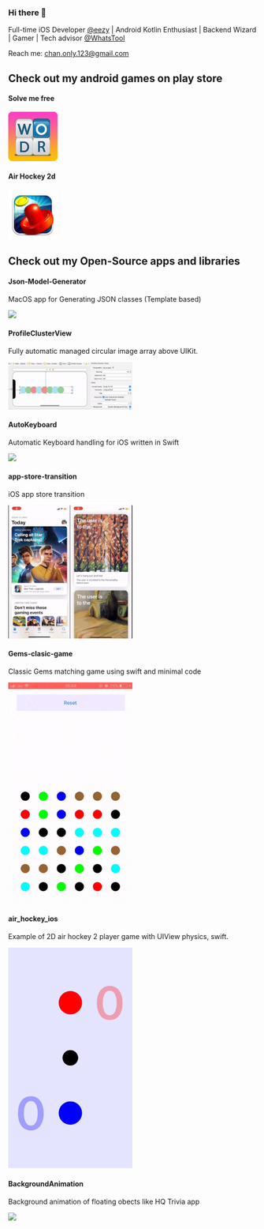 ### Hi there 👋

Full-time iOS Developer <a href="https://eezy.ai" target="_blank">@eezy</a> | Android Kotlin Enthusiast | Backend Wizard | Gamer | Tech advisor <a href="https://app.whatstool.business/" target="_blank">@WhatsTool</a>

Reach me: chan.only.123@gmail.com

## Check out my android games on play store

#### Solve me free
<a href="https://play.google.com/store/apps/details?id=com.chanonly123.wordpuzzle" target="_blank">
  <img style="width:100px;height:100px;" src="https://github.com/chanonly123/chanonly123/blob/main/Solve%20me%20free.png?raw=true" />
</a>

#### Air Hockey 2d
<a href="https://play.google.com/store/apps/details?id=com.chanonly123.airhockey2d" target="_blank">
  <img style="width:100px;height:100px;" src="https://github.com/chanonly123/chanonly123/blob/main/Air%20Hockey%202d.png?raw=true" />
</a>

## Check out my Open-Source apps and libraries

#### Json-Model-Generator
MacOS app for Generating JSON classes (Template based)

<a href="https://github.com/chanonly123/Json-Model-Generator" target="_blank">
  <img style="width:50%;" src="https://github.com/chanonly123/Json-Model-Generator/raw/master/demo1.jpg" />
</a>

#### ProfileClusterView
Fully automatic managed circular image array above UIKit.

<a href="https://github.com/chanonly123/ProfileClusterView" target="_blank">
  <img style="width:50%;" src="https://github.com/chanonly123/ProfileClusterView/blob/main/ProfileClusterDemo.gif" />
</a>

#### AutoKeyboard
Automatic Keyboard handling for iOS written in Swift

<a href="https://github.com/chanonly123/AutoKeyboard" target="_blank">
  <img style="width:50%;" src="https://github.com/chanonly123/AutoKeyboard/raw/master/demo.gif" />
</a>


#### app-store-transition
iOS app store transition

<a href="https://github.com/chanonly123/app-store-transition" target="_blank">
  <img style="width:50%;" src="https://github.com/chanonly123/app-store-transition/raw/master/demo3.gif" />
</a>


#### Gems-clasic-game
Classic Gems matching game using swift and minimal code

<a href="https://github.com/chanonly123/Gems-clasic-game" target="_blank">
  <img style="width:50%;" src="https://github.com/chanonly123/Gems-clasic-game/raw/master/demo1.gif" />
</a>

#### air_hockey_ios
Example of 2D air hockey 2 player game with UIView physics, swift.

<a href="https://github.com/chanonly123/air_hockey_ios" target="_blank">
  <img style="width:50%;" src="https://github.com/chanonly123/air_hockey_ios/raw/master/demo.gif" />
</a>


#### BackgroundAnimation
Background animation of floating obects like HQ Trivia app

<a href="https://github.com/chanonly123/BackgroundAnimation" target="_blank">
  <img style="width:50%;" src="https://github.com/chanonly123/BackgroundAnimation/raw/master/demo.gif" />
</a>

